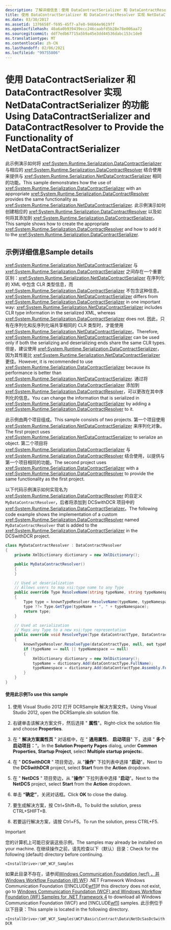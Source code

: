 ```yaml
---
description: 了解详细信息：使用 DataContractSerializer 和 DataContractResolver 提供 NetDataContractSerializer 功能
title: 使用 DataContractSerializer 和 DataContractResolver 实现 NetDataContractSerializer 的功能
ms.date: 03/30/2017
ms.assetid: 1376658f-f695-45f7-a7e0-94664e9619ff
ms.openlocfilehash: 40a6a0b939439ecc246caabfd5b28e78e006aa72
ms.sourcegitcommit: ddf7edb67715a5b9a45e3dd44536dabc153c1de0
ms.translationtype: MT
ms.contentlocale: zh-CN
ms.lasthandoff: 02/06/2021
ms.locfileid: "99755806"
---
```

# <a name="using-datacontractserializer-and-datacontractresolver-to-provide-the-functionality-of-netdatacontractserializer"></a><span data-ttu-id="c003b-103">使用 DataContractSerializer 和 DataContractResolver 实现 NetDataContractSerializer 的功能</span><span class="sxs-lookup"><span data-stu-id="c003b-103">Using DataContractSerializer and DataContractResolver to Provide the Functionality of NetDataContractSerializer</span></span>

<span data-ttu-id="c003b-104">此示例演示如何将 <xref:System.Runtime.Serialization.DataContractSerializer> 与相应的 <xref:System.Runtime.Serialization.DataContractResolver> 结合使用来提供与 <xref:System.Runtime.Serialization.NetDataContractSerializer> 相同的功能。</span><span class="sxs-lookup"><span data-stu-id="c003b-104">This sample demonstrates how the use of <xref:System.Runtime.Serialization.DataContractSerializer> with an appropriate <xref:System.Runtime.Serialization.DataContractResolver> provides the same functionality as <xref:System.Runtime.Serialization.NetDataContractSerializer>.</span></span> <span data-ttu-id="c003b-105">此示例演示如何创建相应的 <xref:System.Runtime.Serialization.DataContractResolver> 以及如何将其添加到 <xref:System.Runtime.Serialization.DataContractSerializer>。</span><span class="sxs-lookup"><span data-stu-id="c003b-105">This sample shows how to create the appropriate <xref:System.Runtime.Serialization.DataContractResolver> and how to add it to the <xref:System.Runtime.Serialization.DataContractSerializer>.</span></span>

## <a name="sample-details"></a><span data-ttu-id="c003b-106">示例详细信息</span><span class="sxs-lookup"><span data-stu-id="c003b-106">Sample details</span></span>

 <span data-ttu-id="c003b-107"><xref:System.Runtime.Serialization.NetDataContractSerializer> 与 <xref:System.Runtime.Serialization.DataContractSerializer> 之间存在一个重要区别：<xref:System.Runtime.Serialization.NetDataContractSerializer> 在序列化的 XML 中包含 CLR 类型信息，而 <xref:System.Runtime.Serialization.DataContractSerializer> 不包含这种信息。</span><span class="sxs-lookup"><span data-stu-id="c003b-107"><xref:System.Runtime.Serialization.NetDataContractSerializer> differs from <xref:System.Runtime.Serialization.DataContractSerializer> in one important way: <xref:System.Runtime.Serialization.NetDataContractSerializer> includes CLR type information in the serialized XML, whereas <xref:System.Runtime.Serialization.DataContractSerializer> does not.</span></span> <span data-ttu-id="c003b-108">因此，只有在序列化和反序列化端共享相同的 CLR 类型时，才能使用 <xref:System.Runtime.Serialization.NetDataContractSerializer>。</span><span class="sxs-lookup"><span data-stu-id="c003b-108">Therefore, <xref:System.Runtime.Serialization.NetDataContractSerializer> can be used only if both the serializing and deserializing ends share the same CLR types.</span></span> <span data-ttu-id="c003b-109">但是，建议使用 <xref:System.Runtime.Serialization.DataContractSerializer>，因为其性能比 <xref:System.Runtime.Serialization.NetDataContractSerializer> 更佳。</span><span class="sxs-lookup"><span data-stu-id="c003b-109">However, it is recommended to use <xref:System.Runtime.Serialization.DataContractSerializer> because its performance is better than <xref:System.Runtime.Serialization.NetDataContractSerializer>.</span></span> <span data-ttu-id="c003b-110">通过将 <xref:System.Runtime.Serialization.DataContractSerializer> 添加到 <xref:System.Runtime.Serialization.DataContractResolver>，可以更改在其中序列化的信息。</span><span class="sxs-lookup"><span data-stu-id="c003b-110">You can change the information that is serialized in <xref:System.Runtime.Serialization.DataContractSerializer> by adding a <xref:System.Runtime.Serialization.DataContractResolver> to it.</span></span>

 <span data-ttu-id="c003b-111">此示例由两个项目组成。</span><span class="sxs-lookup"><span data-stu-id="c003b-111">This sample consists of two projects.</span></span> <span data-ttu-id="c003b-112">第一个项目使用 <xref:System.Runtime.Serialization.NetDataContractSerializer> 来序列化对象。</span><span class="sxs-lookup"><span data-stu-id="c003b-112">The first project uses <xref:System.Runtime.Serialization.NetDataContractSerializer> to serialize an object.</span></span> <span data-ttu-id="c003b-113">第二个项目将 <xref:System.Runtime.Serialization.DataContractSerializer> 与 <xref:System.Runtime.Serialization.DataContractResolver> 结合使用，以提供与第一个项目相同的功能。</span><span class="sxs-lookup"><span data-stu-id="c003b-113">The second project uses <xref:System.Runtime.Serialization.DataContractSerializer> with a <xref:System.Runtime.Serialization.DataContractResolver> to provide the same functionality as the first project.</span></span>

 <span data-ttu-id="c003b-114">以下代码示例演示如何实现名为 <xref:System.Runtime.Serialization.DataContractResolver> 的自定义 `MyDataContractResolver`，后者将添加到 DCSwithDCR 项目中的  <xref:System.Runtime.Serialization.DataContractSerializer>。</span><span class="sxs-lookup"><span data-stu-id="c003b-114">The following code example shows the implementation of a custom <xref:System.Runtime.Serialization.DataContractResolver> named `MyDataContractResolver` that is added to the <xref:System.Runtime.Serialization.DataContractSerializer> in the DCSwithDCR project.</span></span>

```csharp
class MyDataContractResolver : DataContractResolver
{
    private XmlDictionary dictionary = new XmlDictionary();

    public MyDataContractResolver()
    {
    }

    // Used at deserialization
    // Allows users to map xsi:type name to any Type
    public override Type ResolveName(string typeName, string typeNamespace, DataContractResolver knownTypeResolver)
    {
        Type type = knownTypeResolver.ResolveName(typeName, typeNamespace, null);
        type ??= Type.GetType(typeName + ", " + typeNamespace);
        return type;
    }

    // Used at serialization
    // Maps any Type to a new xsi:type representation
    public override void ResolveType(Type dataContractType, DataContractResolver knownTypeResolver, out XmlDictionaryString typeName, out XmlDictionaryString typeNamespace)
    {
        knownTypeResolver.ResolveType(dataContractType, null, out typeName, out typeNamespace);
        if (typeName == null || typeNamespace == null)
        {
            XmlDictionary dictionary = new XmlDictionary();
            typeName = dictionary.Add(dataContractType.FullName);
            typeNamespace = dictionary.Add(dataContractType.Assembly.FullName);
        }
    }
}
```

#### <a name="to-use-this-sample"></a><span data-ttu-id="c003b-115">使用此示例</span><span class="sxs-lookup"><span data-stu-id="c003b-115">To use this sample</span></span>

1. <span data-ttu-id="c003b-116">使用 Visual Studio 2012 打开 DCRSample 解决方案文件。</span><span class="sxs-lookup"><span data-stu-id="c003b-116">Using Visual Studio 2012, open the DCRSample.sln solution file.</span></span>

2. <span data-ttu-id="c003b-117">右键单击该解决方案文件，然后选择 " **属性**"。</span><span class="sxs-lookup"><span data-stu-id="c003b-117">Right-click the solution file and choose **Properties**.</span></span>

3. <span data-ttu-id="c003b-118">在 " **解决方案属性页** " 对话框中，在 " **通用属性**、 **启动项目**" 下，选择 " **多个启动项目：**"。</span><span class="sxs-lookup"><span data-stu-id="c003b-118">In the **Solution Property Pages** dialog, under **Common Properties**, **Startup Project**, select **Multiple startup projects:**.</span></span>

4. <span data-ttu-id="c003b-119">在 " **DCSwithDCR** " 项目旁边，从 "**操作**" 下拉列表中选择 "**启动**"。</span><span class="sxs-lookup"><span data-stu-id="c003b-119">Next to the **DCSwithDCR** project, select **Start** from the **Action** dropdown.</span></span>

5. <span data-ttu-id="c003b-120">在 " **NetDCS** " 项目旁边，从 "**操作**" 下拉列表中选择 "**启动**"。</span><span class="sxs-lookup"><span data-stu-id="c003b-120">Next to the **NetDCS** project, select **Start** from the **Action** dropdown.</span></span>

6. <span data-ttu-id="c003b-121">单击 **“确定”**，关闭对话框。</span><span class="sxs-lookup"><span data-stu-id="c003b-121">Click **OK** to close the dialog.</span></span>

7. <span data-ttu-id="c003b-122">要生成解决方案，按 Ctrl+Shift+B。</span><span class="sxs-lookup"><span data-stu-id="c003b-122">To build the solution, press CTRL+SHIFT+B.</span></span>

8. <span data-ttu-id="c003b-123">若要运行解决方案，请按 Ctrl+F5。</span><span class="sxs-lookup"><span data-stu-id="c003b-123">To run the solution, press CTRL+F5.</span></span>

> [!IMPORTANT]
> <span data-ttu-id="c003b-124">您的计算机上可能已安装这些示例。</span><span class="sxs-lookup"><span data-stu-id="c003b-124">The samples may already be installed on your machine.</span></span> <span data-ttu-id="c003b-125">在继续操作之前，请先检查以下（默认）目录：</span><span class="sxs-lookup"><span data-stu-id="c003b-125">Check for the following (default) directory before continuing.</span></span>  
>
> `<InstallDrive>:\WF_WCF_Samples`  
>
> <span data-ttu-id="c003b-126">如果此目录不存在，请参阅[Windows Communication Foundation (wcf) ，并 Windows Workflow Foundation (的 WF](https://www.microsoft.com/download/details.aspx?id=21459)) .NET Framework Windows Communication Foundation ([!INCLUDE[wf1](../../../../includes/wf1-md.md)]</span><span class="sxs-lookup"><span data-stu-id="c003b-126">If this directory does not exist, go to [Windows Communication Foundation (WCF) and Windows Workflow Foundation (WF) Samples for .NET Framework 4](https://www.microsoft.com/download/details.aspx?id=21459) to download all Windows Communication Foundation (WCF) and [!INCLUDE[wf1](../../../../includes/wf1-md.md)] samples.</span></span> <span data-ttu-id="c003b-127">此示例位于以下目录：</span><span class="sxs-lookup"><span data-stu-id="c003b-127">This sample is located in the following directory.</span></span>  
>
> `<InstallDrive>:\WF_WCF_Samples\WCF\Basic\Contract\Data\NetDcSasDcSwithDCR`  
